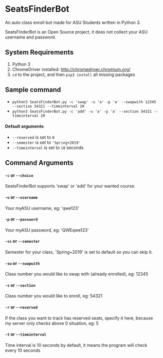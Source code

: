 # SeatsFinderBot
An auto class enroll bot made for ASU Students written in Python 3.

SeatsFinderBot is an Open Source project, it does not collect your ASU username and password.

## System Requirements
1. Python 3 
2. ChromeDriver installed: http://chromedriver.chromium.org/
3. ```cd``` to the project, and then ```pip3 install``` all missing packages

## Sample command
* ```python3 SeatsFinderBot.py -c 'swap' -u 'a' -p 'a' --swapwith 12345 --section 54321 --timeinterval 20```
* ```python3 SeatsFinderBot.py -c 'add' -u 'a' -p 'a' --section 54321 --timeinterval 20```

#### Default arguments
* ```--reserved``` is set to ```0```
* ```--semester``` is set to ```'Spring+2019'```
* ```--timeinterval``` is set to ```10``` seconds

## Command Arguments

#### ```-c``` or ```--choice```
SeatsFinderBot supports 'swap' or 'add' for your wanted course.

#### ```-u``` or ```--username```
Your myASU username, eg: 'qwe123'

#### ```-p``` or ```--password```
Your myASU password, eg: 'QWEqwe123'

#### ```-ss``` or ```--semester```
Semester for your class, 'Spring+2019' is set to default so you can skip it.

#### ```-sw``` or ```--swapwith```
Class number you would like to swap with (already enrolled), eg: 12345

#### ```-s``` or ```--section```
Class number you would like to enroll, eg: 54321

#### ```-r``` or ```--reserved```
If the class you want to track has reserved seats, specify it here, because my server only checks above 0 situation, eg: 5

#### ```-t``` or ```--timeinterval```
Time interval is 10 seconds by default, it means the program will check every 10 seconds
